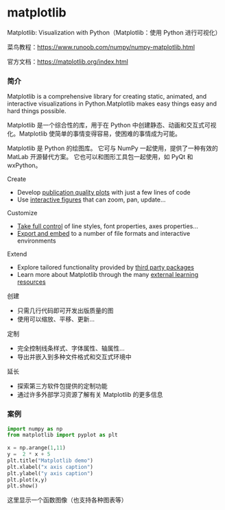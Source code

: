 # matplotlib

Matplotlib: Visualization with Python（Matplotlib：使用 Python 进行可视化）

菜鸟教程：https://www.runoob.com/numpy/numpy-matplotlib.html

官方文档：https://matplotlib.org/index.html

### 简介

Matplotlib is a comprehensive library for creating static, animated, and interactive visualizations in Python.Matplotlib makes easy things easy and hard things possible. 

Matplotlib 是一个综合性的库，用于在 Python 中创建静态、动画和交互式可视化。Matplotlib 使简单的事情变得容易，使困难的事情成为可能。

Matplotlib 是 Python 的绘图库。 它可与 NumPy 一起使用，提供了一种有效的 MatLab 开源替代方案。 它也可以和图形工具包一起使用，如 PyQt 和 wxPython。

Create

- Develop [publication quality plots](https://matplotlib.org/gallery/index.html) with just a few lines of code
- Use [interactive figures](https://matplotlib.org/gallery/index.html#event-handling) that can zoom, pan, update...

Customize

- [Take full control](https://matplotlib.org/tutorials/index.html#tutorials) of line styles, font properties, axes properties...
- [Export and embed](https://matplotlib.org/api/index_backend_api.html) to a number of file formats and interactive environments

Extend

- Explore tailored functionality provided by [third party packages](https://matplotlib.org/thirdpartypackages/index.html)
- Learn more about Matplotlib through the many [external learning resources](https://matplotlib.org/resources/index.html)



创建

- 只需几行代码即可开发出版质量的图
- 使用可以缩放、平移、更新...

定制

- 完全控制线条样式、字体属性、轴属性...
- 导出并嵌入到多种文件格式和交互式环境中

延长

- 探索第三方软件包提供的定制功能
- 通过许多外部学习资源了解有关 Matplotlib 的更多信息



### 案例

~~~Python
import numpy as np 
from matplotlib import pyplot as plt 
 
x = np.arange(1,11) 
y =  2 * x + 5 
plt.title("Matplotlib demo") 
plt.xlabel("x axis caption") 
plt.ylabel("y axis caption") 
plt.plot(x,y) 
plt.show()
~~~

这里显示一个函数图像（也支持各种图表等）

